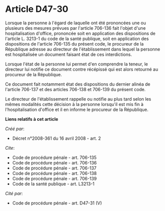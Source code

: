# Article D47-30

Lorsque la personne à l'égard de laquelle ont été prononcées une ou plusieurs des mesures prévues par l'article 706-136 fait
l'objet d'une hospitalisation d'office, prononcée soit en application des dispositions de l'article L. 3213-1 du code de la
santé publique, soit en application des dispositions de l'article 706-135 du présent code, le procureur de la République
adresse au directeur de l'établissement dans lequel la personne est hospitalisée un document faisant état de ces
interdictions. 

Lorsque l'état de la personne lui permet d'en comprendre la teneur, le directeur lui notifie ce document contre récépissé qui
est alors retourné au procureur de la République. 

Ce document fait notamment état des dispositions du dernier alinéa de l'article 706-137 et des articles 706-138 et 706-139 du
présent code. 

Le directeur de l'établissement rappelle ou notifie au plus tard selon les mêmes modalités cette décision à la personne
lorsqu'il est mis fin à l'hospitalisation d'office et il en informe le procureur de la République.

**Liens relatifs à cet article**

_Créé par_:

  - Décret n°2008-361 du 16 avril 2008 - art. 2

_Cite_:

  - Code de procédure pénale - art. 706-135
  - Code de procédure pénale - art. 706-136
  - Code de procédure pénale - art. 706-137
  - Code de procédure pénale - art. 706-138
  - Code de procédure pénale - art. 706-139
  - Code de la santé publique - art. L3213-1

_Cité par_:

  - Code de procédure pénale - art. D47-31 (V)
